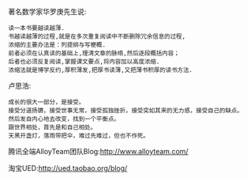 著名数学家华罗庚先生说:
```
读一本书要越读越薄.
书越读越薄的过程,就是在多次重复阅读中不断删除冗余信息的过程,
浓缩的主要办法是：列提纲与写梗概.
前者必须在认真读的基础上,理清文章的脉络,然后逐段概括内容；
后者也必须反复阅读,掌握课文要点,将内容加以高度浓缩.
浓缩法就是博学反约,厚积薄发,把厚书读薄,又把薄书积厚的读书方法.
```
卢思浩:
```
成长的很大一部分，是接受。
接受分道扬镳，接受世事无常，接受孤独挫折，接受突如其来的无力感，接受自己的缺点。
然后发自内心地去改变，找到一个平衡点。
跟世界相处，首先是和自己相处。
天黑开盏灯，落雨带把伞，难过先难过，但也不作死。
```

腾讯全端AlloyTeam团队Blog:http://www.alloyteam.com/

淘宝UED:http://ued.taobao.org/blog/

